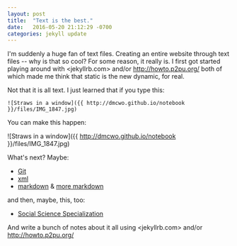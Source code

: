 ```yaml
---
layout: post
title:  "Text is the best."
date:   2016-05-20 21:12:29 -0700
categories: jekyll update
---
```

I'm suddenly a huge fan of text files. Creating an entire website through text files -- why is that so cool? For some reason, it really is. I first got started playing around with <jekyllrb.com> and/or <http://howto.p2pu.org/> both of which made me think that static is the new dynamic, for real.

Not that it is all text. I just learned that if you type this:

```
![Straws in a window]({{ http://dmcwo.github.io/notebook }}/files/IMG_1847.jpg)

```

You can make this happen:

![Straws in a window]({{ http://dmcwo.github.io/notebook }}/files/IMG_1847.jpg)

What's next? Maybe:

* [Git](https://www.codecademy.com/learn/learn-git)
* [xml](http://www.w3schools.com/xml/default.asp)
* [markdown](http://www.markdowntutorial.com/) & [more markdown](https://github.com/adam-p/markdown-here/wiki/Markdown-Cheatsheet)

and then, maybe, this, too:

* [Social Science Specialization](https://www.coursera.org/specializations/social-science)

And write a bunch of notes about it all using <jekyllrb.com> and/or <http://howto.p2pu.org/>

